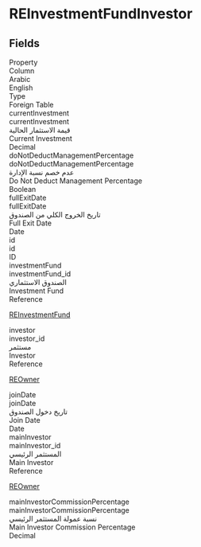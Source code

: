 
<div class='tableName'>


# REInvestmentFundInvestor
</div>


<ContentFilter/>

<div class='searchable'>

## Fields

<div class="nama-table">
<div class="row header-row">
<div class="cell">Property</div>
<div class="cell">Column</div>
<div class="cell">Arabic</div>
<div class="cell">English</div>
<div class="cell">Type</div>
<div class="cell">Foreign Table</div>
</div><div class="row searchable" id="currentInvestment">
<div class="cell" data-label="Property">currentInvestment</div>
<div class="cell" data-label="Column">currentInvestment</div>
<div class="cell" data-label="Arabic">قيمة الاستثمار الحالية</div>
<div class="cell" data-label="English">Current Investment</div>
<div class="cell" data-label="Type">Decimal</div>

</div>

<div class="row searchable" id="doNotDeductManagementPercentage">
<div class="cell" data-label="Property">doNotDeductManagementPercentage</div>
<div class="cell" data-label="Column">doNotDeductManagementPercentage</div>
<div class="cell" data-label="Arabic">عدم خصم نسبة الإدارة</div>
<div class="cell" data-label="English">Do Not Deduct Management Percentage</div>
<div class="cell" data-label="Type">Boolean</div>

</div>

<div class="row searchable" id="fullExitDate">
<div class="cell" data-label="Property">fullExitDate</div>
<div class="cell" data-label="Column">fullExitDate</div>
<div class="cell" data-label="Arabic">تاريخ الخروج الكلي من الصندوق</div>
<div class="cell" data-label="English">Full Exit Date</div>
<div class="cell" data-label="Type">Date</div>

</div>

<div class="row searchable" id="id">
<div class="cell" data-label="Property">id</div>
<div class="cell" data-label="Column">id</div>
<div class="cell" data-label="Arabic"></div>
<div class="cell" data-label="English"></div>
<div class="cell" data-label="Type">ID</div>

</div>

<div class="row searchable" id="investmentFund">
<div class="cell" data-label="Property">investmentFund</div>
<div class="cell" data-label="Column">investmentFund_id</div>
<div class="cell" data-label="Arabic">الصندوق الاستثماري</div>
<div class="cell" data-label="English">Investment Fund</div>
<div class="cell" data-label="Type">Reference</div>
<div class="cell" data-label="Foreign Table">

 [REInvestmentFund](/modules/realestate/REInvestmentFund.md) 
</div>
</div>

<div class="row searchable" id="investor">
<div class="cell" data-label="Property">investor</div>
<div class="cell" data-label="Column">investor_id</div>
<div class="cell" data-label="Arabic">مستثمر</div>
<div class="cell" data-label="English">Investor</div>
<div class="cell" data-label="Type">Reference</div>
<div class="cell" data-label="Foreign Table">

 [REOwner](/modules/realestate/REOwner.md) 
</div>
</div>

<div class="row searchable" id="joinDate">
<div class="cell" data-label="Property">joinDate</div>
<div class="cell" data-label="Column">joinDate</div>
<div class="cell" data-label="Arabic">تاريخ دخول الصندوق</div>
<div class="cell" data-label="English">Join Date</div>
<div class="cell" data-label="Type">Date</div>

</div>

<div class="row searchable" id="mainInvestor">
<div class="cell" data-label="Property">mainInvestor</div>
<div class="cell" data-label="Column">mainInvestor_id</div>
<div class="cell" data-label="Arabic">المستثمر الرئيسي</div>
<div class="cell" data-label="English">Main Investor</div>
<div class="cell" data-label="Type">Reference</div>
<div class="cell" data-label="Foreign Table">

 [REOwner](/modules/realestate/REOwner.md) 
</div>
</div>

<div class="row searchable" id="mainInvestorCommissionPercentage">
<div class="cell" data-label="Property">mainInvestorCommissionPercentage</div>
<div class="cell" data-label="Column">mainInvestorCommissionPercentage</div>
<div class="cell" data-label="Arabic">نسبة عمولة المستثمر الرئيسي</div>
<div class="cell" data-label="English">Main Investor Commission Percentage</div>
<div class="cell" data-label="Type">Decimal</div>

</div>


</div>
</div>


